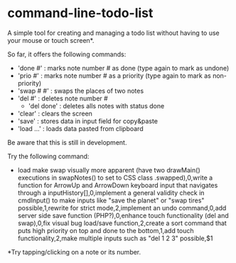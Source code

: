 # command-line-todo-list

A simple tool for creating and managing a todo list without having to use your mouse or touch screen*.

So far, it offers the following commands:
- 'done #' : marks note number # as done (type again to mark as undone)
- 'prio #' : marks note number # as a priority (type again to mark as non-priority)
- 'swap # #' : swaps the places of two notes
- 'del #' : deletes note number #
  - 'del done' : deletes alls notes with status done
- 'clear' : clears the screen 
- 'save' : stores data in input field for copy&paste
- 'load ...' : loads data pasted from clipboard

Be aware that this is still in development.

Try the following command:
- load make swap visually more apparent (have two drawMain() executions in swapNotes() to set to CSS class .swapped),$0,$write a function for ArrowUp and ArrowDown keyboard input that navigates through a inputHistory[],$0,$implement a general validity check in cmdInput() to make inputs like "save the planet" or "swap tires" possible,$1,$rewrite for strict mode,$2,$implement an undo command,$0,$add server side save function (PHP?),$0,$enhance touch functionality (del and swap),$0,$fix visual bug load/save function,$2,$create a sort command that puts high priority on top and done to the bottom,$1,$add touch functionality,$2,$make multiple inputs such as "del 1 2 3" possible,$1

*Try tapping/clicking on a note or its number.
